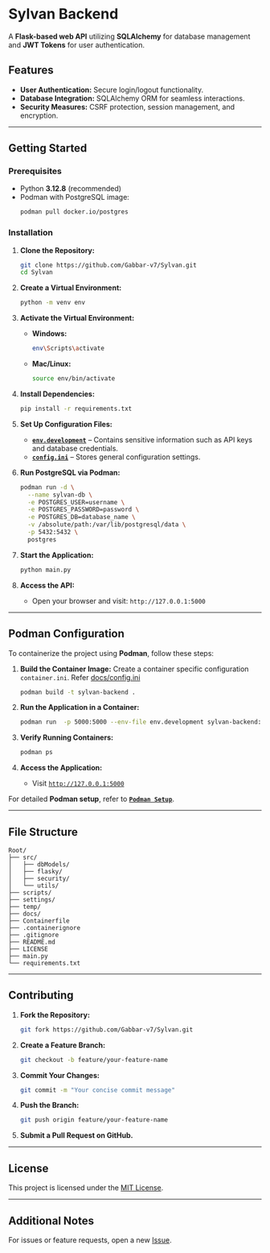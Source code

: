 # Sylvan Backend

A **Flask-based web API** utilizing **SQLAlchemy** for database management and **JWT Tokens** for user authentication.

## Features

- **User Authentication:** Secure login/logout functionality.
- **Database Integration:** SQLAlchemy ORM for seamless interactions.
- **Security Measures:** CSRF protection, session management, and encryption.

---

## Getting Started

### Prerequisites

- Python **3.12.8** (recommended)
- Podman with PostgreSQL image:
  ```bash
  podman pull docker.io/postgres
  ```

### Installation

1. **Clone the Repository:**

   ```bash
   git clone https://github.com/Gabbar-v7/Sylvan.git
   cd Sylvan
   ```

2. **Create a Virtual Environment:**

   ```bash
   python -m venv env
   ```

3. **Activate the Virtual Environment:**

   - **Windows:**
     ```bash
     env\Scripts\activate
     ```
   - **Mac/Linux:**
     ```bash
     source env/bin/activate
     ```

4. **Install Dependencies:**

   ```bash
   pip install -r requirements.txt
   ```

5. **Set Up Configuration Files:**

   - **[`env.development`](docs/env-config.md)** – Contains sensitive information such as API keys and database credentials.
   - **[`config.ini`](docs/ini-config.md)** – Stores general configuration settings.

6. **Run PostgreSQL via Podman:**

   ```bash
   podman run -d \
     --name sylvan-db \
     -e POSTGRES_USER=username \
     -e POSTGRES_PASSWORD=password \
     -e POSTGRES_DB=database_name \
     -v /absolute/path:/var/lib/postgresql/data \
     -p 5432:5432 \
     postgres
   ```

7. **Start the Application:**

   ```bash
   python main.py
   ```

8. **Access the API:**
   - Open your browser and visit: `http://127.0.0.1:5000`

---

## Podman Configuration

To containerize the project using **Podman**, follow these steps:

1. **Build the Container Image:**
   Create a container specific configuration `container.ini`. Refer [docs/config.ini](docs/ini-config.md)

   ```bash
   podman build -t sylvan-backend .
   ```

2. **Run the Application in a Container:**

   ```bash
   podman run  -p 5000:5000 --env-file env.development sylvan-backend:latest
   ```

3. **Verify Running Containers:**

   ```bash
   podman ps
   ```

4. **Access the Application:**
   - Visit [`http://127.0.0.1:5000`](http://127.0.0.1:5000)

For detailed **Podman setup**, refer to **[`Podman Setup`](docs/podman-setup.md)**.

---

## File Structure

```
Root/
├── src/
│   ├── dbModels/
│   ├── flasky/
│   ├── security/
│   └── utils/
├── scripts/
├── settings/
├── temp/
├── docs/
├── Containerfile
├── .containerignore
├── .gitignore
├── README.md
├── LICENSE
├── main.py
└── requirements.txt
```

---

## Contributing

1. **Fork the Repository:**

   ```bash
   git fork https://github.com/Gabbar-v7/Sylvan.git
   ```

2. **Create a Feature Branch:**

   ```bash
   git checkout -b feature/your-feature-name
   ```

3. **Commit Your Changes:**

   ```bash
   git commit -m "Your concise commit message"
   ```

4. **Push the Branch:**

   ```bash
   git push origin feature/your-feature-name
   ```

5. **Submit a Pull Request on GitHub.**

---

## License

This project is licensed under the [MIT License](LICENSE).

---

## Additional Notes

For issues or feature requests, open a new [Issue](https://github.com/Gabbar-v7/Sylvan/issues).

